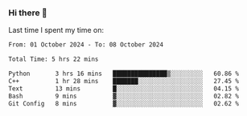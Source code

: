 ### Hi there 👋

<!--
**Grav1tum/Grav1tum** is a ✨ _special_ ✨ repository because its `README.md` (this file) appears on your GitHub profile.

Here are some ideas to get you started:

- 🔭 I’m currently working on ...
- 🌱 I’m currently learning ...
- 👯 I’m looking to collaborate on ...
- 🤔 I’m looking for help with ...
- 💬 Ask me about ...
- 📫 How to reach me: ...
- 😄 Pronouns: ...
- ⚡ Fun fact: ...
-->
Last time I spent my time on:
<!--START_SECTION:waka-->

```txt
From: 01 October 2024 - To: 08 October 2024

Total Time: 5 hrs 22 mins

Python       3 hrs 16 mins   ███████████████▒░░░░░░░░░   60.86 %
C++          1 hr 28 mins    ███████░░░░░░░░░░░░░░░░░░   27.45 %
Text         13 mins         █░░░░░░░░░░░░░░░░░░░░░░░░   04.15 %
Bash         9 mins          ▓░░░░░░░░░░░░░░░░░░░░░░░░   02.82 %
Git Config   8 mins          ▓░░░░░░░░░░░░░░░░░░░░░░░░   02.62 %
```

<!--END_SECTION:waka-->
